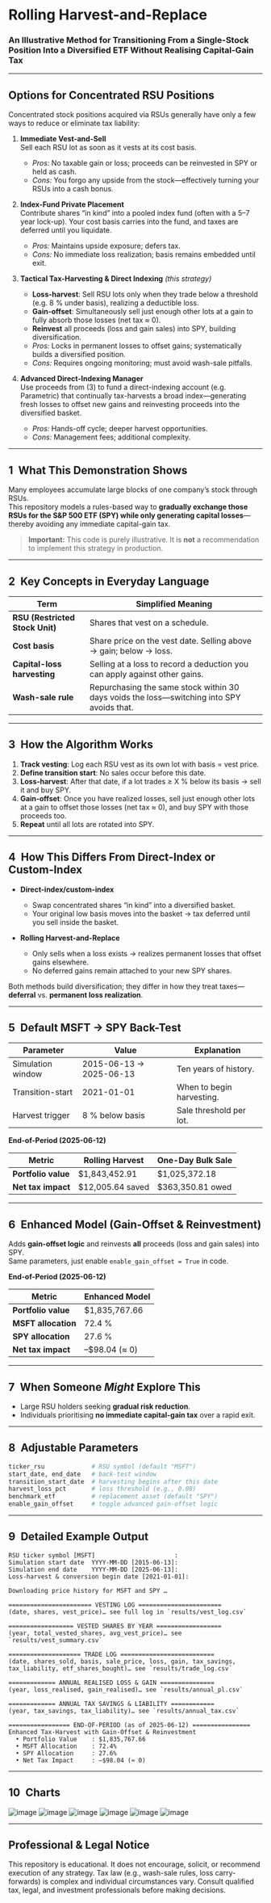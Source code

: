 # Rolling Harvest-and-Replace  
### An Illustrative Method for Transitioning From a Single-Stock Position Into a Diversified ETF **Without Realising Capital-Gain Tax**

---

## Options for Concentrated RSU Positions

Concentrated stock positions acquired via RSUs generally have only a few ways to reduce or eliminate tax liability:

1. **Immediate Vest-and-Sell**  
   Sell each RSU lot as soon as it vests at its cost basis.  
   - *Pros:* No taxable gain or loss; proceeds can be reinvested in SPY or held as cash.  
   - *Cons:* You forgo any upside from the stock—effectively turning your RSUs into a cash bonus.

2. **Index-Fund Private Placement**  
   Contribute shares “in kind” into a pooled index fund (often with a 5–7 year lock-up). Your cost basis carries into the fund, and taxes are deferred until you liquidate.  
   - *Pros:* Maintains upside exposure; defers tax.  
   - *Cons:* No immediate loss realization; basis remains embedded until exit.

3. **Tactical Tax-Harvesting & Direct Indexing** *(this strategy)*  
   - **Loss-harvest**: Sell RSU lots only when they trade below a threshold (e.g. 8 % under basis), realizing a deductible loss.  
   - **Gain-offset**: Simultaneously sell just enough other lots at a gain to fully absorb those losses (net tax ≈ 0).  
   - **Reinvest** all proceeds (loss and gain sales) into SPY, building diversification.  
   - *Pros:* Locks in permanent losses to offset gains; systematically builds a diversified position.  
   - *Cons:* Requires ongoing monitoring; must avoid wash-sale pitfalls.

4. **Advanced Direct-Indexing Manager**  
   Use proceeds from (3) to fund a direct-indexing account (e.g. Parametric) that continually tax-harvests a broad index—generating fresh losses to offset new gains and reinvesting proceeds into the diversified basket.  
   - *Pros:* Hands-off cycle; deeper harvest opportunities.  
   - *Cons:* Management fees; additional complexity.

---

## 1 What This Demonstration Shows

Many employees accumulate large blocks of one company’s stock through RSUs.  
This repository models a rules-based way to **gradually exchange those RSUs for the S&P 500 ETF (SPY) while only generating capital losses**—thereby avoiding any immediate capital-gain tax.

> **Important:** This code is purely illustrative. It is **not** a recommendation to implement this strategy in production.

---

## 2 Key Concepts in Everyday Language

| Term                         | Simplified Meaning                                                                        |
|------------------------------|-------------------------------------------------------------------------------------------|
| **RSU (Restricted Stock Unit)** | Shares that vest on a schedule.                                                             |
| **Cost basis**               | Share price on the vest date. Selling above → gain; below → loss.                         |
| **Capital-loss harvesting**  | Selling at a loss to record a deduction you can apply against other gains.                |
| **Wash-sale rule**           | Repurchasing the same stock within 30 days voids the loss—switching into SPY avoids that. |

---

## 3 How the Algorithm Works

1. **Track vesting**: Log each RSU vest as its own lot with basis = vest price.  
2. **Define transition start**: No sales occur before this date.  
3. **Loss-harvest**: After that date, if a lot trades ≥ X % below its basis → sell it and buy SPY.  
4. **Gain-offset**: Once you have realized losses, sell just enough other lots at a gain to offset those losses (net tax ≈ 0), and buy SPY with those proceeds too.  
5. **Repeat** until all lots are rotated into SPY.

---

## 4 How This Differs From Direct-Index or Custom-Index

- **Direct-index/custom-index**  
  - Swap concentrated shares “in kind” into a diversified basket.  
  - Your original low basis moves into the basket → tax deferred until you sell inside the basket.

- **Rolling Harvest-and-Replace**  
  - Only sells when a loss exists → realizes permanent losses that offset gains elsewhere.  
  - No deferred gains remain attached to your new SPY shares.

Both methods build diversification; they differ in how they treat taxes—**deferral** vs. **permanent loss realization**.

---

## 5 Default MSFT → SPY Back-Test

| Parameter            | Value                   | Explanation                      |
|----------------------|-------------------------|----------------------------------|
| Simulation window    | 2015-06-13 → 2025-06-13 | Ten years of history.            |
| Transition-start     | 2021-01-01              | When to begin harvesting.        |
| Harvest trigger      | 8 % below basis         | Sale threshold per lot.          |

**End-of-Period (2025-06-12)**

| Metric               | Rolling Harvest     | One-Day Bulk Sale   |
|----------------------|---------------------|---------------------|
| **Portfolio value**  | \$1,843,452.91      | \$1,025,372.18      |
| **Net tax impact**   | \$12,005.64 saved   | \$363,350.81 owed   |

---

## 6 Enhanced Model (Gain-Offset & Reinvestment)

Adds **gain-offset logic** and reinvests **all** proceeds (loss and gain sales) into SPY.  
Same parameters, just enable `enable_gain_offset = True` in code.

**End-of-Period (2025-06-12)**

| Metric               | Enhanced Model      |
|----------------------|---------------------|
| **Portfolio value**  | \$1,835,767.66      |
| **MSFT allocation**  | 72.4 %              |
| **SPY allocation**   | 27.6 %              |
| **Net tax impact**   | –\$98.04 (≈ 0)      |

---

## 7 When Someone *Might* Explore This

- Large RSU holders seeking **gradual risk reduction**.  
- Individuals prioritising **no immediate capital-gain tax** over a rapid exit.

---

## 8 Adjustable Parameters

```python
ticker_rsu             # RSU symbol (default "MSFT")
start_date, end_date   # back-test window
transition_start_date  # harvesting begins after this date
harvest_loss_pct       # loss threshold (e.g., 0.08)
benchmark_etf          # replacement asset (default "SPY")
enable_gain_offset     # toggle advanced gain-offset logic
```
---

## 9 Detailed Example Output

```text
RSU ticker symbol [MSFT]                      : 
Simulation start date  YYYY-MM-DD [2015-06-13]: 
Simulation end date    YYYY-MM-DD [2025-06-13]: 
Loss-harvest & conversion begin date [2021-01-01]: 

Downloading price history for MSFT and SPY …

======================= VESTING LOG =======================
(date, shares, vest_price)… see full log in `results/vest_log.csv`

================== VESTED SHARES BY YEAR ==================
(year, total_vested_shares, avg_vest_price)… see `results/vest_summary.csv`

==================== TRADE LOG ==========================
(date, shares_sold, basis, sale_price, loss, gain, tax_savings, tax_liability, etf_shares_bought)… see `results/trade_log.csv`

============= ANNUAL REALISED LOSS & GAIN ===============
(year, loss_realised, gain_realised)… see `results/annual_pl.csv`

============= ANNUAL TAX SAVINGS & LIABILITY ============
(year, tax_savings, tax_liability)… see `results/annual_tax.csv`

================= END-OF-PERIOD (as of 2025-06-12) ================
Enhanced Tax-Harvest with Gain-Offset & Reinvestment
  • Portfolio Value    : $1,835,767.66  
  • MSFT Allocation    : 72.4%  
  • SPY Allocation     : 27.6%  
  • Net Tax Impact     : –$98.04 (≈ 0)
```

---

## 10 Charts

![image](https://github.com/user-attachments/assets/cb396933-8a4c-441a-a874-a4fe2b2a3ff4)
![image](https://github.com/user-attachments/assets/bfbf3ec7-39c0-46ca-b2bc-0583360bff61)
![image](https://github.com/user-attachments/assets/f3ab1299-d461-4566-9f3d-535a9948296c)
![image](https://github.com/user-attachments/assets/d83b8b20-c474-4f21-a600-21b8a0a77317)
![image](https://github.com/user-attachments/assets/f93cee03-b9f2-40c1-ad51-362fa594f678)
![image](https://github.com/user-attachments/assets/c84d2cd3-9c67-428c-a585-012eccd1cc77)

---

## Professional & Legal Notice
This repository is educational. It does not encourage, solicit, or recommend execution of any strategy.
Tax law (e.g., wash-sale rules, loss carry-forwards) is complex and individual circumstances vary.
Consult qualified tax, legal, and investment professionals before making decisions.
